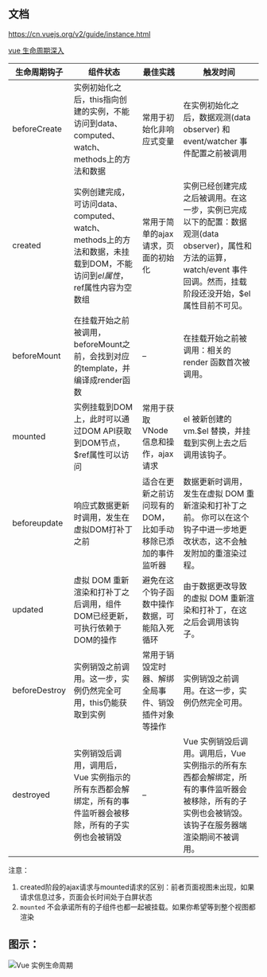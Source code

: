 ## 文档

https://cn.vuejs.org/v2/guide/instance.html

[vue 生命周期深入](https://juejin.im/entry/5aee8fbb518825671952308c)







| 生命周期钩子  | 组件状态                                                     | 最佳实践                                                    | 触发时间                                                     |
| ------------- | ------------------------------------------------------------ | ----------------------------------------------------------- | ------------------------------------------------------------ |
| beforeCreate  | 实例初始化之后，this指向创建的实例，不能访问到data、computed、watch、methods上的方法和数据 | 常用于初始化非响应式变量                                    | 在实例初始化之后，数据观测(data observer) 和 event/watcher 事件配置之前被调用 |
| created       | 实例创建完成，可访问data、computed、watch、methods上的方法和数据，未挂载到DOM，不能访问到$el属性，$ref属性内容为空数组 | 常用于简单的ajax请求，页面的初始化                          | 实例已经创建完成之后被调用。在这一步，实例已完成以下的配置：数据观测(data observer)，属性和方法的运算， watch/event 事件回调。然而，挂载阶段还没开始，$el 属性目前不可见。 |
| beforeMount   | 在挂载开始之前被调用，beforeMount之前，会找到对应的template，并编译成render函数 | –                                                           | 在挂载开始之前被调用：相关的 render 函数首次被调用。         |
| mounted       | 实例挂载到DOM上，此时可以通过DOM API获取到DOM节点，$ref属性可以访问 | 常用于获取VNode信息和操作，ajax请求                         | el 被新创建的 vm.$el 替换，并挂载到实例上去之后调用该钩子。  |
| beforeupdate  | 响应式数据更新时调用，发生在虚拟DOM打补丁之前                | 适合在更新之前访问现有的DOM，比如手动移除已添加的事件监听器 | 数据更新时调用，发生在虚拟 DOM 重新渲染和打补丁之前。 你可以在这个钩子中进一步地更改状态，这不会触发附加的重渲染过程。 |
| updated       | 虚拟 DOM 重新渲染和打补丁之后调用，组件DOM已经更新，可执行依赖于DOM的操作 | 避免在这个钩子函数中操作数据，可能陷入死循环                | 由于数据更改导致的虚拟 DOM 重新渲染和打补丁，在这之后会调用该钩子。 |
| beforeDestroy | 实例销毁之前调用。这一步，实例仍然完全可用，this仍能获取到实例 | 常用于销毁定时器、解绑全局事件、销毁插件对象等操作          | 实例销毁之前调用。在这一步，实例仍然完全可用。               |
| destroyed     | 实例销毁后调用，调用后，Vue 实例指示的所有东西都会解绑定，所有的事件监听器会被移除，所有的子实例也会被销毁 | –                                                           | Vue 实例销毁后调用。调用后，Vue 实例指示的所有东西都会解绑定，所有的事件监听器会被移除，所有的子实例也会被销毁。 该钩子在服务器端渲染期间不被调用。 |

注意：

1. created阶段的ajax请求与mounted请求的区别：前者页面视图未出现，如果请求信息过多，页面会长时间处于白屏状态
2. `mounted` 不会承诺所有的子组件也都一起被挂载。如果你希望等到整个视图都渲染





## 图示：

![Vue 实例生命周期](E:\工作\烂笔头\images\lifecycle.png)